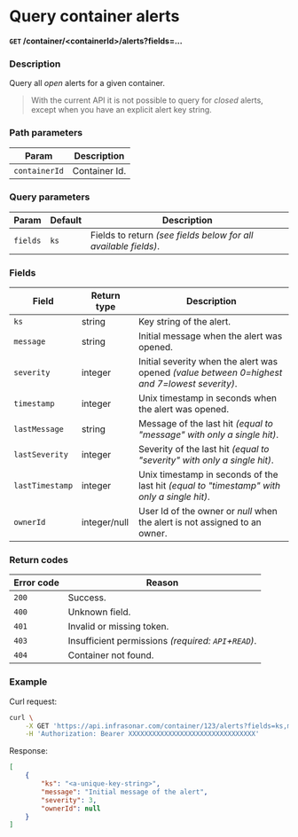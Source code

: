# Query container alerts
**`GET` /container/<containerId\>/alerts?fields=...**

### Description
Query all _open_ alerts for a given container.

> With the current API it is not possible to query for _closed_ alerts, except when you have an explicit alert key string.

### Path parameters
Param               | Description
--------------------|-------------
`containerId`       | Container Id.

### Query parameters
Param               | Default           | Description
--------------------|-------------------|-------------
`fields`            | `ks`              | Fields to return _(see fields below for all available fields)_.

### Fields
Field               | Return type   | Description
--------------------|---------------|-------------
`ks`                | string        | Key string of the alert.
`message`           | string        | Initial message when the alert was opened.
`severity`          | integer       | Initial severity when the alert was opened _(value between 0=highest and 7=lowest severity)_.
`timestamp`         | integer       | Unix timestamp in seconds when the alert was opened.
`lastMessage`       | string        | Message of the last hit _(equal to "message" with only a single hit)_.
`lastSeverity`      | integer       | Severity of the last hit _(equal to "severity" with only a single hit)_.
`lastTimestamp`     | integer       | Unix timestamp in seconds of the last hit _(equal to "timestamp" with only a single hit)_.
`ownerId`           | integer/null  | User Id of the owner or _null_ when the alert is not assigned to an owner.

### Return codes
Error code  | Reason
------------|--------
`200`       | Success.
`400`       | Unknown field.
`401`       | Invalid or missing token.
`403`       | Insufficient permissions _(required: `API`+`READ`)_.
`404`       | Container not found.

### Example
Curl request:
```bash
curl \
    -X GET 'https://api.infrasonar.com/container/123/alerts?fields=ks,message,severity,ownerId' \
    -H 'Authorization: Bearer XXXXXXXXXXXXXXXXXXXXXXXXXXXXXXXX'
```

Response:
```json
[
    {
        "ks": "<a-unique-key-string>",
        "message": "Initial message of the alert",
        "severity": 3,
        "ownerId": null
    }
]
```
